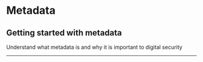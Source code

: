 # Metadata

## Getting started with metadata

Understand what metadata is and why it is important to digital security

***